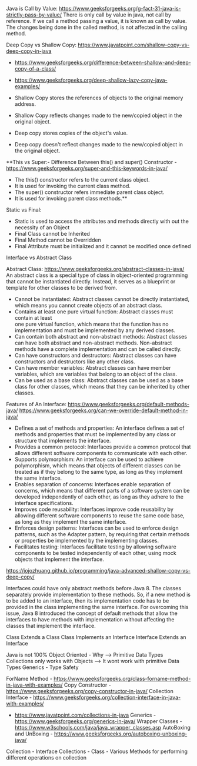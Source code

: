 Java is Call by Value: https://www.geeksforgeeks.org/g-fact-31-java-is-strictly-pass-by-value/
There is only call by value in java, not call by reference. 
If we call a method passing a value, it is known as call by value. 
The changes being done in the called method, is not affected in the calling method.

Deep Copy vs Shallow Copy: https://www.javatpoint.com/shallow-copy-vs-deep-copy-in-java
- https://www.geeksforgeeks.org/difference-between-shallow-and-deep-copy-of-a-class/
- https://www.geeksforgeeks.org/deep-shallow-lazy-copy-java-examples/
- Shallow Copy stores the references of objects to the original memory address. 
- Shallow Copy reflects changes made to the new/copied object in the original object.

- Deep copy stores copies of the object's value.
- Deep copy doesn't reflect changes made to the new/copied object in the original object.

**This vs Super:- Difference Between this() and super() Constructor - https://www.geeksforgeeks.org/super-and-this-keywords-in-java/
- The this() constructor refers to the current class object. 
- It is used for invoking the current class method.
- The super() constructor refers immediate parent class object. 
- It is used for invoking parent class methods.**

Static vs Final:
- Static is used to access the attributes and methods directly with out the necessity of an Object
- Final Class cannot be Inherited
- Final Method cannot be Overridden
- Final Attribute must be initialized and it cannot be modified once defined

Interface vs Abstract Class

Abstract Class: https://www.geeksforgeeks.org/abstract-classes-in-java/
An abstract class is a special type of class in object-oriented programming that cannot be instantiated directly. 
Instead, it serves as a blueprint or template for other classes to be derived from. 
- Cannot be instantiated: Abstract classes cannot be directly instantiated, 
  which means you cannot create objects of an abstract class.
- Contains at least one pure virtual function: Abstract classes must contain at least  
  one pure virtual function, which means that the function has no implementation and 
  must be implemented by any derived classes.
- Can contain both abstract and non-abstract methods: Abstract classes can have 
  both abstract and non-abstract methods. Non-abstract methods have a complete implementation 
  and can be called directly.
- Can have constructors and destructors: Abstract classes can have constructors and destructors 
  like any other class.
- Can have member variables: Abstract classes can have member variables, which are variables 
  that belong to an object of the class.
- Can be used as a base class: Abstract classes can be used as a base class for other classes, 
  which means that they can be inherited by other classes.

Features of An Interface: https://www.geeksforgeeks.org/default-methods-java/
https://www.geeksforgeeks.org/can-we-override-default-method-in-java/
- Defines a set of methods and properties: An interface defines a set of methods and properties that 
  must be implemented by any class or structure that implements the interface.
- Provides a common protocol: Interfaces provide a common protocol that allows different software 
  components to communicate with each other.
- Supports polymorphism: An interface can be used to achieve polymorphism, which means that objects 
  of different classes can be treated as if they belong to the same type, as long as they implement 
  the same interface.
- Enables separation of concerns: Interfaces enable separation of concerns, which means that different 
  parts of a software system can be developed independently of each other, as long as they adhere 
  to the interface specifications.
- Improves code reusability: Interfaces improve code reusability by allowing different software 
  components to reuse the same code base, as long as they implement the same interface.
- Enforces design patterns: Interfaces can be used to enforce design patterns, such as the Adapter 
  pattern, by requiring that certain methods or properties be implemented by the implementing classes.
- Facilitates testing: Interfaces facilitate testing by allowing software components to be tested 
  independently of each other, using mock objects that implement the interface.

https://jojozhuang.github.io/programming/java-advanced-shallow-copy-vs-deep-copy/

Interfaces could have only abstract methods before Java 8. 
The classes separately provide implementation to these methods. 
So, if a new method is to be added to an interface, 
then its implementation code has to be provided in the class implementing the same interface. 
For overcoming this issue, Java 8 introduced the concept of default methods that allow the 
interfaces to have methods with implementation without affecting the classes that implement the interface.

Class Extends a Class
Class Implements an Interface
Interface Extends an Interface

Java is not 100% Object Oriented - Why --> Primitive Data Types
Collections only works with Objects --> It wont work with primitive Data Types
Generics - Type Safety

ForName Method - https://www.geeksforgeeks.org/class-forname-method-in-java-with-examples/
Copy Constructor - https://www.geeksforgeeks.org/copy-constructor-in-java/
Collection Interface - https://www.geeksforgeeks.org/collection-interface-in-java-with-examples/
  - https://www.javatpoint.com/collections-in-java
Generics - https://www.geeksforgeeks.org/generics-in-java/
Wrapper Classes - https://www.w3schools.com/java/java_wrapper_classes.asp
AutoBoxing and UnBoxing - https://www.geeksforgeeks.org/autoboxing-unboxing-java/

Collection - Interface
Collections - Class - Various Methods for performing different operations on collection